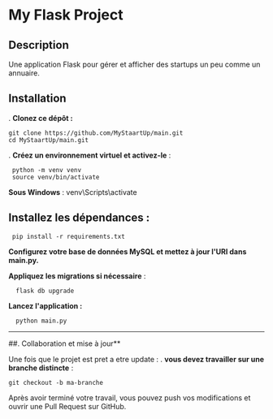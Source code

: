 # My Flask Project

## Description
Une application Flask pour gérer et afficher des startups un peu comme un annuaire.

## Installation
. **Clonez ce dépôt :**
   
    git clone https://github.com/MyStaartUp/main.git
    cd MyStaartUp/main.git
. **Créez un environnement virtuel et activez-le** :

     python -m venv venv
     source venv/bin/activate 
 
  **Sous Windows** :
     venv\Scripts\activate

## Installez les dépendances :

     pip install -r requirements.txt

**Configurez votre base de données MySQL et mettez à jour l'URI dans main.py.**

**Appliquez les migrations si nécessaire** :

      flask db upgrade

**Lancez l'application :**

      python main.py

---

##. Collaboration et mise à jour**

Une fois que le projet est pret a etre update :
. **vous devez travailler sur une branche distincte** :
   
    git checkout -b ma-branche

Après avoir terminé votre travail, vous pouvez push vos modifications et ouvrir une Pull Request sur GitHub.
